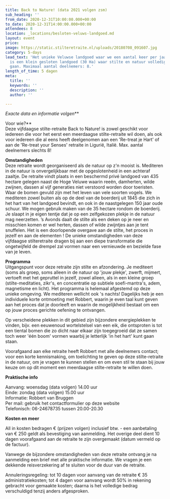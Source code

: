 ```yaml
---
title: Back to Nature! (data 2021 volgen zsm)
sub_heading: ''
from_date: 2020-12-31T10:00:00.000+00:00
to_date: 2020-12-31T14:00:00.000+00:00
attendees: 8
location: _locations/besloten-veluws-landgoed.md
layout: event
price: 
image: https://static.stilteretraite.nl/uploads/20180708_091607.jpg
category: 5-days
lead_text: 'Het unieke Veluwse landgoed waar we een aantal keer per jaar te gast zijn
  is een klein gesloten landgoed (30 Ha) waar stilte en natuur volledig hand in hand
  gaan. Maximaal aantal deelnemers: 8.'
length_of_time: 5 dagen
meta:
  title: ''
  keywords: ''
  description: ''
  author: ''

---
```

_Exacte data en informatie volgen_**  
  
Voor wie?**  
Deze vijfdaagse stilte-retraite Back to Nature! is zowel geschikt voor iedereen die voor het eerst een meerdaagse stilte-retraite wil doen, als ook voor iedereen die al eens heeft deelgenomen aan een 'Re-treat je Hart' of aan de 'Re-treat your Senses' retraite in Ligurië, Italië. Max. aantal deelnemers slechts 8!

**Omstandigheden**  
Deze retraite wordt georganiseerd als de natuur op z'n mooist is. Mediteren in de natuur is onvergelijkbaar met de opgeslotenheid in een achteraf zaaltje. De retraite vindt plaats in een beschermd privé landgoed van 435 hectare gelegen naast de Hoge Veluwe waarin reeën, damherten, wilde zwijnen, dassen al vijf generaties niet verstoord worden door toeristen. Waar de bomen gevuld zijn met het leven van vele soorten vogels. We mediteren zowel buiten als op de deel van de boerderij uit 1845 die zich in het hart van het landgoed bevindt, en ook in de naastgelegen 150 jaar oude schuur. We mogen gebruik maken van de 35 hectare rondom de boerderij. Je slaapt in je eigen tentje dat je op een zelfgekozen plekje in de natuur mag neerzetten. ’s Avonds daalt de stilte als een deken op je neer en misschien komen er wel herten, dassen of wilde zwijntjes aan je tent snuffelen. Het is een doorlopende overgave aan de stilte, het proces in jezelf en aan de elementen ! De unieke omstandigheden van deze vijfdaagse stilteretraite dragen bij aan een diepe transformatie die ongetwijfeld de drempel zal vormen naar een vernieuwde en bezielde fase van je leven.

**Programma**  
Uitgangspunt voor deze retraite zijn stilte en afzondering. Je mediteert (soms als groep, soms alleen in de natuur op 'jouw plekje', zwerft, mijmert, vertoeft met het gepruttel in jezelf, zowel alleen, als in een kleine groep (stilte-meditaties, zikr's, en concentratie op subtiele soefi-mantra's, adem, magnetisme en licht). Het programma is helemaal afgestemd op deze unieke omgeving. We mediteren wellicht ook 's nachts! Dagelijks heb je een individuele korte ontmoeting met Robbert, waarin je even taal kunt geven aan het proces dat je doorleeft en waarin de mogelijkheid bestaat om een op jouw proces gerichte oefening te ontvangen.

Op verscheidene plekken in dit gebied zijn bijzondere energieplekken te vinden, bijv. een eeuwenoud wortelstelsel van een eik, die ontsproten is tot een tiental bomen die zo dicht naar elkaar zijn toegegroeid dat ze samen toch weer 'één boom' vormen waarbij je letterlijk 'in het hart' kunt gaan staan.

Voorafgaand aan elke retraite heeft Robbert met alle deelnemers contact; voor een korte kennismaking, om toelichting te geven op deze stilte-retraite in de natuur, om je vragen te kunnen stellen en om even stil te staan bij jouw keuze om op dit moment een meerdaagse stilte-retraite te willen doen.

**Praktische info**

Aanvang: woensdag (data volgen) 14.00 uur  
Einde: zondag (data volgen) 15.00 uur  
Informatie: Robbert van Bruggen  
Per mail: gebruik het contactformulier op deze website  
Telefonisch: 06-24678735 tussen 20.00-20.30

**Kosten en meer**

All in kosten bedragen €  (prijzen volgen) inclusief btw. - een aanbetaling van € 250 geldt als bevestiging van aanmelding. Het overige deel dient 10 dagen voorafgaand aan de retraite te zijn overgemaakt (datum vermeld op de factuur).

Vanwege de bijzondere omstandigheden van deze retraite ontvang je na aanmelding een brief met alle praktische informatie. We vragen je een dekkende reisverzekering af te sluiten voor de duur van de retraite.

Annuleringsregeling: tot 10 dagen voor aanvang van de retraite € 35 administratiekosten; tot 4 dagen voor aanvang wordt 50% in rekening gebracht voor gemaakte kosten; daarna is het volledige bedrag verschuldigd tenzij anders afgesproken.